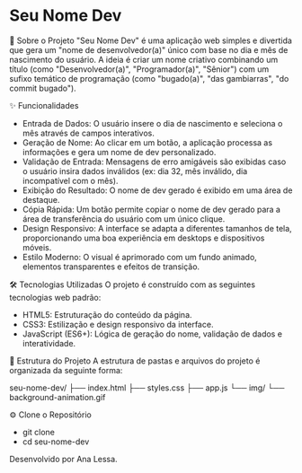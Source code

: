 # Seu Nome Dev

🚀 Sobre o Projeto
"Seu Nome Dev" é uma aplicação web simples e divertida que gera um "nome de desenvolvedor(a)" único com base no dia e mês de nascimento do usuário. A ideia é criar um nome criativo combinando um título (como "Desenvolvedor(a)", "Programador(a)", "Sênior") com um sufixo temático de programação (como "bugado(a)", "das gambiarras", "do commit bugado").

✨ Funcionalidades
- Entrada de Dados: O usuário insere o dia de nascimento e seleciona o mês através de campos interativos.
- Geração de Nome: Ao clicar em um botão, a aplicação processa as informações e gera um nome de dev personalizado.
- Validação de Entrada: Mensagens de erro amigáveis são exibidas caso o usuário insira dados inválidos (ex: dia 32, mês inválido, dia incompatível com o mês).
- Exibição do Resultado: O nome de dev gerado é exibido em uma área de destaque.
- Cópia Rápida: Um botão permite copiar o nome de dev gerado para a área de transferência do usuário com um único clique.
- Design Responsivo: A interface se adapta a diferentes tamanhos de tela, proporcionando uma boa experiência em desktops e dispositivos móveis.
- Estilo Moderno: O visual é aprimorado com um fundo animado, elementos transparentes e efeitos de transição.
  
🛠️ Tecnologias Utilizadas
O projeto é construído com as seguintes tecnologias web padrão:

- HTML5: Estruturação do conteúdo da página.
- CSS3: Estilização e design responsivo da interface.
- JavaScript (ES6+): Lógica de geração do nome, validação de dados e interatividade.

📁 Estrutura do Projeto
A estrutura de pastas e arquivos do projeto é organizada da seguinte forma:

seu-nome-dev/
├── index.html
├── styles.css
├── app.js
└── img/
    └── background-animation.gif

⚙️ Clone o Repositório
- git clone <url-do-seu-repositorio>
- cd seu-nome-dev

Desenvolvido por Ana Lessa.
